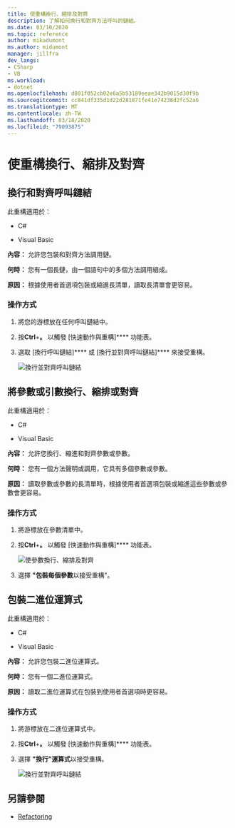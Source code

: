 ```yaml
---
title: 使重構換行、縮排及對齊
description: 了解如何換行和對齊方法呼叫的鏈結。
ms.date: 03/10/2020
ms.topic: reference
author: mikadumont
ms.author: midumont
manager: jillfra
dev_langs:
- CSharp
- VB
ms.workload:
- dotnet
ms.openlocfilehash: d801f052cb02e6a5b53189eeae342b9015d30f9b
ms.sourcegitcommit: cc841df335d1d22d281871fe41e74238d2fc52a6
ms.translationtype: MT
ms.contentlocale: zh-TW
ms.lasthandoff: 03/18/2020
ms.locfileid: "79093875"
---
```

# <a name="wrap-indent-and-align-refactorings"></a>使重構換行、縮排及對齊

## <a name="wrap-and-align-call-chains"></a>換行和對齊呼叫鏈結

此重構適用於：

- C#

- Visual Basic

**內容：** 允許您包裝和對齊方法調用鏈。

**何時：** 您有一個長鏈，由一個語句中的多個方法調用組成。

**原因：** 根據使用者首選項包裝或縮進長清單，讀取長清單會更容易。

### <a name="how-to"></a>操作方式

1. 將您的游標放在任何呼叫鏈結中。
2. 按**Ctrl**+**。** 以觸發 [快速動作與重構]**** 功能表。
3. 選取 [換行呼叫鏈結]**** 或 [換行並對齊呼叫鏈結]**** 來接受重構。

   ![換行並對齊呼叫鏈結](media/wrap-call-chain.png)

## <a name="wrap-indent-and-align-parameters-or-arguments"></a>將參數或引數換行、縮排或對齊

此重構適用於：

- C#

- Visual Basic

**內容：** 允許您換行、縮進和對齊參數或參數。

**何時：** 您有一個方法聲明或調用，它具有多個參數或參數。

**原因：** 讀取參數或參數的長清單時，根據使用者首選項包裝或縮進這些參數或參數會更容易。

### <a name="how-to"></a>操作方式

1. 將游標放在參數清單中。
2. 按**Ctrl**+**。** 以觸發 [快速動作與重構]**** 功能表。

   ![使參數換行、縮排及對齊](media/wrap-parameters.png)

3. 選擇 **"包裝每個參數**以接受重構"。

## <a name="wrap-binary-expressions"></a>包裝二進位運算式

此重構適用於：

- C#

- Visual Basic

**內容：** 允許您包裝二進位運算式。

**何時：** 您有一個二進位運算式。

**原因：** 讀取二進位運算式在包裝到使用者首選項時更容易。

### <a name="how-to"></a>操作方式

1. 將游標放在二進位運算式中。
2. 按**Ctrl**+**。** 以觸發 [快速動作與重構]**** 功能表。
3. 選擇 **"換行"運算式**以接受重構。

   ![換行並對齊呼叫鏈結](media/wrap-binary-expression.png)

## <a name="see-also"></a>另請參閱

- [Refactoring](../refactoring-in-visual-studio.md)
